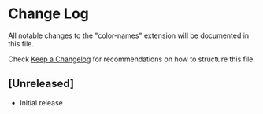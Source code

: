 # Change Log

All notable changes to the "color-names" extension will be documented in this file.

Check [Keep a Changelog](http://keepachangelog.com/) for recommendations on how to structure this file.

## [Unreleased]

- Initial release